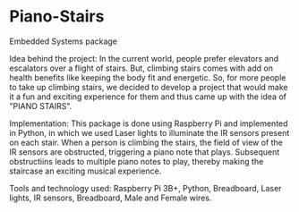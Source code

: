 # Piano-Stairs
Embedded Systems package

Idea behind the project:
    In the current world, people prefer elevators and escalators over a flight of stairs. But, climbing stairs comes with add on health benefits like keeping the body fit and energetic. So, for more people to take up climbing stairs, we decided to develop a project that would make it a fun and exciting experience for them and thus came up with the idea of "PIANO STAIRS".

Implementation:
    This package is done using Raspberry Pi and implemented in Python, in which we used Laser lights to illuminate the IR sensors present on each stair. When a person is climbing the stairs, the field of view of the IR sensors are obstructed, triggering a piano note that plays. Subsequent obstructiins leads to multiple piano notes to play, thereby making the staircase an exciting musical experience.

Tools and technology used:
Raspberry Pi 3B+,
Python,
Breadboard,
Laser lights,
IR sensors,
Breadboard,
Male and Female wires.
